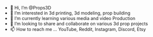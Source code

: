 - 👋 Hi, I’m @Props3D
- 👀 I’m interested in 3d printing, 3d modeling, prop building
- 🌱 I’m currently learning various media and video
Production 
- 💞️ I’m looking to share and collaborate on various 3d prop projects
- 📫 How to reach me ... YouTube, Reddit, Instagram, Discord, Etsy 

<!---
Props3D/Props3D is a ✨ special ✨ repository because its `README.md` (this file) appears on your GitHub profile.
You can click the Preview link to take a look at your changes.
--->
